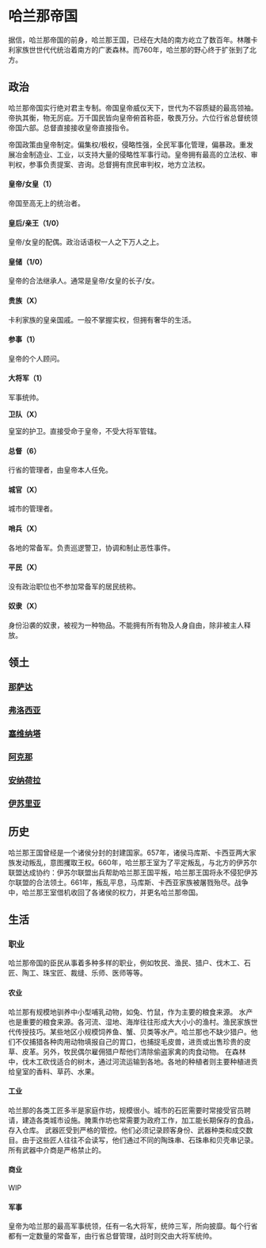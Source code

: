 # 哈兰那帝国

据信，哈兰那帝国的前身，哈兰那王国，已经在大陆的南方屹立了数百年。林雕卡利家族世世代代统治着南方的广袤森林。而760年，哈兰那的野心终于扩张到了北方。

## 政治

哈兰那帝国实行绝对君主专制。帝国皇帝威仪天下，世代为不容质疑的最高领袖。帝执其衡，物无厉疵。万千国民皆向皇帝俯首称臣，敬畏万分。六位行省总督统领帝国六部。总督直接接收皇帝直接指令。

帝国政策由皇帝制定。偏集权/极权，侵略性强，全民军事化管理，偏暴政。重发展冶金制造业、工业，以支持大量的侵略性军事行动。皇帝拥有最高的立法权、审判权，参事负责提案、咨询。总督拥有庶民审判权，地方立法权。

#### 皇帝/女皇（1）

帝国至高无上的统治者。

#### 皇后/亲王（1/0）

皇帝/女皇的配偶。政治话语权一人之下万人之上。

#### 皇储（1/0）

皇帝的合法继承人。通常是皇帝/女皇的长子/女。

#### 贵族（X）

卡利家族的皇亲国戚。一般不掌握实权，但拥有奢华的生活。

#### 参事（1）

皇帝的个人顾问。

#### 大将军（1）

军事统帅。

**卫队（X）**

皇室的护卫。直接受命于皇帝，不受大将军管辖。

#### 总督（6）

行省的管理者，由皇帝本人任免。

#### 城官（X）

城市的管理者。

#### 哨兵（X）

各地的常备军。负责巡逻警卫，协调和制止恶性事件。

#### 平民（X）

没有政治职位也不参加常备军的居民统称。

#### 奴隶（X）

身份沿袭的奴隶，被视为一种物品。不能拥有所有物及人身自由，除非被主人释放。

## 领土

### [那萨达](../settlements/geography/nasaada.md)

### [弗洛西亚](../settlements/geography/vroxia.md)

### [塞维纳塔](../settlements/geography/saewenata.md)

### [阿克那](../settlements/geography/akna.md)

### [安纳荷拉](../settlements/geography/anakhora.md)

### [伊苏里亚](../settlements/geography/issur.md)

## 历史

哈兰那王国曾经是一个诸侯分封的封建国家。657年，诸侯马库斯、卡西亚两大家族发动叛乱，意图攫取王权。660年，哈兰那王室为了平定叛乱，与北方的伊苏尔联盟达成协约：伊苏尔联盟出兵帮助哈兰那王国平叛，哈兰那王国将永不侵犯伊苏尔联盟的合法领土。661年，叛乱平息，马库斯、卡西亚家族被屠戮殆尽。战争中，哈兰那王室借机收回了各诸侯的权力，并更名哈兰那帝国。

## 生活

### 职业

哈兰那帝国的臣民从事着多种多样的职业，例如牧民、渔民、猎户、伐木工、石匠、陶工、珠宝匠、裁缝、乐师、医师等等。

#### 农业

哈兰那有规模地驯养中小型哺乳动物，如兔、竹鼠，作为主要的粮食来源。 水产也是重要的粮食来源。各河流、湿地、海岸往往形成大大小小的渔村。渔民家族世代传授技巧。某些地区小规模饲养鱼、蟹、贝类等水产。哈兰那也不缺少猎户。他们不仅捕猎各种肉用动物填报自己的胃口，也捕捉毛皮兽，进贡或出售珍贵的皮草、皮革。另外，牧民偶尔雇佣猎户帮他们清除偷盗家禽的肉食动物。 在森林中，伐木工砍伐适合的树木，通过河流运输到各地。各地的种植者则主要种植进贡给皇室的香料、草药、水果。

#### 工业

哈兰那的各类工匠多半是家庭作坊，规模很小。城市的石匠需要时常接受官员聘请，建造各类城市设施。腌熏作坊也常需要为政府工作，加工能长期保存的食品，存入仓库。 武器匠受到严格的管控。他们必须记录顾客身份、武器种类和成交数目。由于这些匠人往往不会读写，他们通过不同的陶珠串、石珠串和贝壳串记录。所有武器中介商是严格禁止的。

#### 商业

WIP

#### 军事

皇帝为哈兰那的最高军事统领，任有一名大将军，统帅三军，所向披靡。每个行省都有一定数量的常备军，由行省总督管理，战时则交由大将军统帅。

